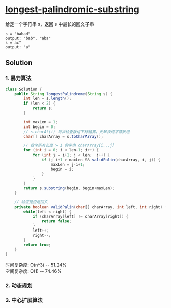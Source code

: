 # [longest-palindromic-substring](https://leetcode-cn.com/problems/longest-palindromic-substring/)

给定一个字符串 s，返回 s 中最长的回文子串
```
s = "babad"
output: "bab", "aba"
s = ac"
output: "a"
```
## Solution 

### 1. 暴力算法

```Java
class Solution {
    public String longestPalindrome(String s) {
        int len = s.length();
        if (len < 2) {
            return s;
        }

        int maxLen = 1;
        int begin = 0;
        // s.charAt(i) 每次检查数组下标越界，先转换成字符数组
        char[] charArray = s.toCharArray();

        // 枚举所有长度 > 1 的字串 charArray[i...j]
        for (int i = 0; i < len-1; i++) {
            for (int j = i+1; j < len;  j++) {
                if (j-i+1 > maxLen && validPalin(charArray, i, j)) {
                    maxLen = j-i+1;
                    begin = i;
                }
            }
        }
        return s.substring(begin, begin+maxLen);
    }

    // 验证是否是回文 
    private boolean validPalin(char[] charArray, int left, int right) {
        while(left < right) {
            if (charArray[left] != charArray[right]) {
                return false;
            }
            left++;
            right--;
        }
        return true;
    }
}
```
时间复杂度: O(n^3) -- 51.24%     
空间复杂度: O(1) -- 74.46%



### 2. 动态规划 


### 3. 中心扩展算法
